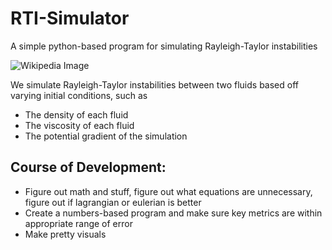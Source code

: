 # RTI-Simulator
A simple python-based program for simulating Rayleigh-Taylor instabilities

![Wikipedia Image](https://github.com/user-attachments/assets/ea8b0c61-8140-4e31-8aab-bc087b3004a0)

We simulate Rayleigh-Taylor instabilities between two fluids based off varying initial conditions, such as
 - The density of each fluid
 - The viscosity of each fluid
 - The potential gradient of the simulation

## Course of Development:
- Figure out math and stuff, figure out what equations are unnecessary, figure out if lagrangian or eulerian is better
- Create a numbers-based program and make sure key metrics are within appropriate range of error
- Make pretty visuals
